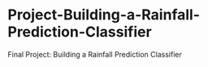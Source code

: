 # Project-Building-a-Rainfall-Prediction-Classifier
Final Project: Building a Rainfall Prediction Classifier
